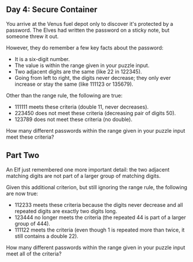 ## Day 4: Secure Container

You arrive at the Venus fuel depot only to discover it's protected by a password. The Elves had written the password on a sticky note, but someone threw it out.

However, they do remember a few key facts about the password:

* It is a six-digit number.
* The value is within the range given in your puzzle input.
* Two adjacent digits are the same (like 22 in 122345).
* Going from left to right, the digits never decrease; they only ever increase or stay the same (like 111123 or 135679).

Other than the range rule, the following are true:

* 111111 meets these criteria (double 11, never decreases).
* 223450 does not meet these criteria (decreasing pair of digits 50).
* 123789 does not meet these criteria (no double).

How many different passwords within the range given in your puzzle input meet these criteria?

## Part Two

An Elf just remembered one more important detail: the two adjacent matching digits are not part of a larger group of matching digits.

Given this additional criterion, but still ignoring the range rule, the following are now true:

* 112233 meets these criteria because the digits never decrease and all repeated digits are exactly two digits long.
* 123444 no longer meets the criteria (the repeated 44 is part of a larger group of 444).
* 111122 meets the criteria (even though 1 is repeated more than twice, it still contains a double 22).

How many different passwords within the range given in your puzzle input meet all of the criteria?
